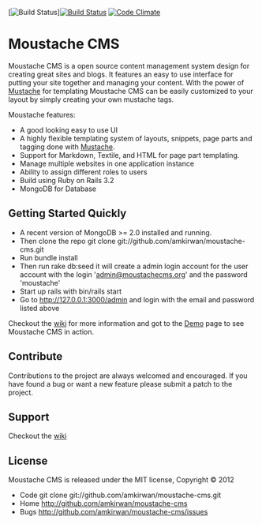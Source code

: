 [![Build Status](https://secure.travis-ci.org/amkirwan/moustache_cms.png)][![Build Status](https://secure.travis-ci.org/amkirwan/moustache-cms.png)](http://travis-ci.org/amkirwan/moustache-cms) [![Code Climate](https://codeclimate.com/badge.png)](https://codeclimate.com/github/amkirwan/moustache_cms)

# Moustache CMS

Moustache CMS is a open source content management system design for creating great sites and blogs. It features an easy to use interface for putting your site together and managing your content. With the power of [Mustache](https://github.com/defunkt/mustache) for templating Moustache CMS can be easily customized to your layout by simply creating your own mustache tags. 

Moustache features: 

- A good looking easy to use UI
- A highly flexible templating system of layouts, snippets, page parts and tagging done with [Mustache](https://github.com/defunkt/mustache).
- Support for Markdown, Textile, and HTML for page part templating. 
- Manage multiple websites in one application instance
- Ability to assign different roles to users
- Build using Ruby on Rails 3.2
- MongoDB for Database 

## Getting Started Quickly

- A recent version of MongoDB >= 2.0 installed and running. 
- Then clone the repo git clone git://github.com/amkirwan/moustache-cms.git
- Run bundle install
- Then run rake db:seed it will create a admin login account for the user account with the login 'admin@moustachecms.org' and the password 'moustache'
- Start up rails with bin/rails start 
- Go to http://127.0.0.1:3000/admin and login with the email and password listed above

Checkout the [wiki](http://github.com/amkirwan/moustache-cms/wiki) for more information and got to the [Demo](https://demo.moustachecms.org/admin) page to see Moustache CMS in action. 


## Contribute

Contributions to the project are always welcomed and encouraged. If you have found a bug or want a new feature please submit a patch to the project.

## Support 

Checkout the [wiki](http://github.com/amkirwan/moustache-cms/wiki)

## License 

Moustache CMS is released under the MIT license, Copyright &copy; 2012

- Code git clone git://github.com/amkirwan/moustache-cms.git
- Home http://github.com/amkirwan/moustache-cms
- Bugs http://github.com/amkirwan/moustache-cms/issues
